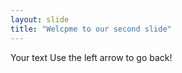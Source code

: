 ```yaml
---
layout: slide
title: "Welcpme to our second slide"
---
```

Your text
Use the left arrow to go back!
